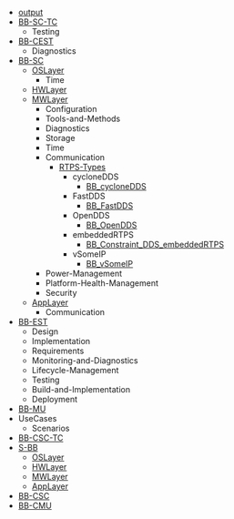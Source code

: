 - [output](/output.xlsx)
- [BB-SC-TC](/BB-SC-TC/README.md)
    - Testing
- [BB-CEST](/BB-CEST/README.md)
    - Diagnostics
- [BB-SC](/BB-SC/README.md)
    - [OSLayer](/BB-SC/OSLayer/README.md)
        - Time
    - [HWLayer](/BB-SC/HWLayer/README.md)
    - [MWLayer](/BB-SC/MWLayer/README.md)
        - Configuration
        - Tools-and-Methods
        - Diagnostics
        - Storage
        - Time
        - Communication
            - [RTPS-Types](/BB-SC/MWLayer/Communication/RTPS-Types/RTPS-Types.md)
                - cycloneDDS
                    - [BB_cycloneDDS](/BB-SC/MWLayer/Communication/RTPS-Types/cycloneDDS/BB_cycloneDDS.md)
                - FastDDS
                    - [BB_FastDDS](/BB-SC/MWLayer/Communication/RTPS-Types/FastDDS/BB_FastDDS.md)
                - OpenDDS
                    - [BB_OpenDDS](/BB-SC/MWLayer/Communication/RTPS-Types/OpenDDS/BB_OpenDDS.md)
                - embeddedRTPS
                    - [BB_Constraint_DDS_embeddedRTPS](/BB-SC/MWLayer/Communication/RTPS-Types/embeddedRTPS/BB_Constraint_DDS_embeddedRTPS.md)
                - vSomeIP
                    - [BB_vSomeIP](/BB-SC/MWLayer/Communication/RTPS-Types/vSomeIP/BB_vSomeIP.md)
        - Power-Management
        - Platform-Health-Management
        - Security
    - [AppLayer](/BB-SC/AppLayer/README.md)
        - Communication
- [BB-EST](/BB-EST/README.md)
    - Design
    - Implementation
    - Requirements
    - Monitoring-and-Diagnostics
    - Lifecycle-Management
    - Testing
    - Build-and-Implementation
    - Deployment
- [BB-MU](/BB-MU/README.md)
- UseCases
    - Scenarios
- [BB-CSC-TC](/BB-CSC-TC/README.md)
- [S-BB](/S-BB/README.md)
    - [OSLayer](/S-BB/OSLayer/README.md)
    - [HWLayer](/S-BB/HWLayer/README.md)
    - [MWLayer](/S-BB/MWLayer/README.md)
    - [AppLayer](/S-BB/AppLayer/README.md)
- [BB-CSC](/BB-CSC/README.md)
- [BB-CMU](/BB-CMU/README.md)
